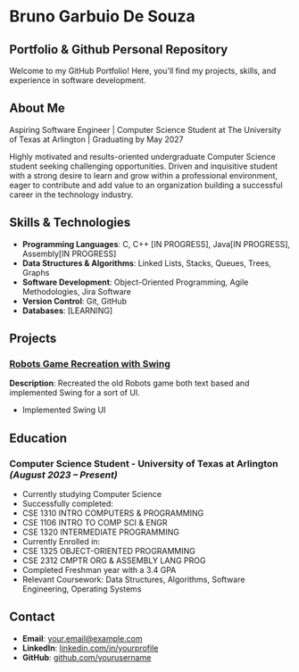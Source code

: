# Bruno Garbuio De Souza

## Portfolio & Github Personal Repository

Welcome to my GitHub Portfolio! Here, you'll find my projects, skills, and experience in software development.

## About Me
Aspiring Software Engineer | Computer Science Student at The University of Texas at Arlington | Graduating by May 2027

Highly motivated and results-oriented undergraduate Computer Science student seeking challenging opportunities. Driven and inquisitive  student with a strong desire to learn and grow within a professional environment, eager to contribute and add value  to an organization building a successful career in the technology industry.


## Skills & Technologies
- **Programming Languages**: C, C++ [IN PROGRESS], Java[IN PROGRESS], Assembly[IN PROGRESS]
- **Data Structures & Algorithms**: Linked Lists, Stacks, Queues, Trees, Graphs
- **Software Development**: Object-Oriented Programming, Agile Methodologies, Jira Software
- **Version Control**: Git, GitHub
- **Databases**: [LEARNING]

## Projects
### [Robots Game Recreation with Swing](https://github.com/BrunoGDZZ/brunogdzz/tree/main/PersonalProjects2025/RobotsGame)
**Description**: Recreated the old Robots game both text based and implemented Swing for a sort of UI.  
- Implemented Swing UI  


## Education
### Computer Science Student - University of Texas at Arlington *(August 2023 – Present)*
- Currently studying Computer Science 
- Successfully completed:
-   CSE 1310 INTRO COMPUTERS & PROGRAMMING
-   CSE 1106 INTRO TO COMP SCI & ENGR
-   CSE 1320 INTERMEDIATE PROGRAMMING 
- Currently Enrolled in:
-   CSE 1325 OBJECT-ORIENTED PROGRAMMING
-   CSE 2312 CMPTR ORG & ASSEMBLY LANG PROG 
- Completed Freshman year with a 3.4 GPA
- Relevant Coursework: Data Structures, Algorithms, Software Engineering, Operating Systems  



## Contact
- **Email**: your.email@example.com  
- **LinkedIn**: [linkedin.com/in/yourprofile](https://linkedin.com/in/yourprofile)  
- **GitHub**: [github.com/yourusername](https://github.com/yourusername)  
